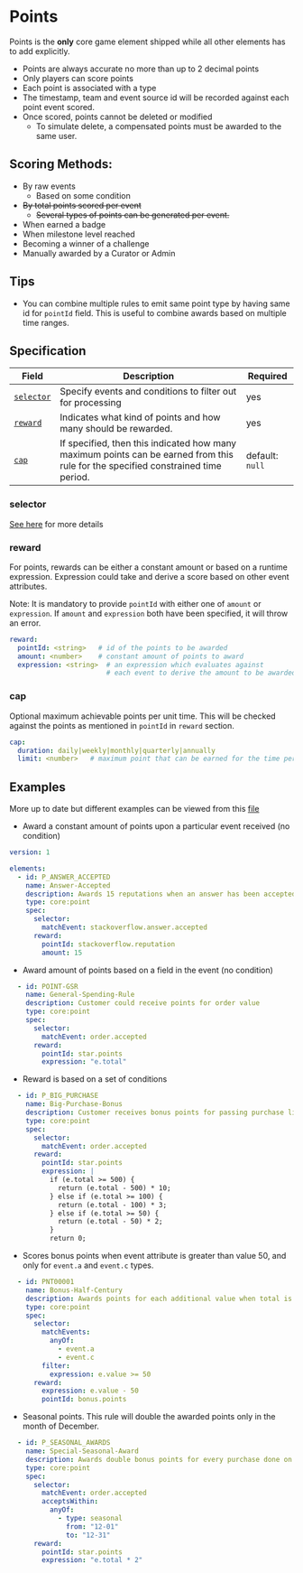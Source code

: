 # Points

Points is the **only** core game element shipped while all other elements has to add explicitly.

 * Points are always accurate no more than up to 2 decimal points
 * Only players can score points
 * Each point is associated with a type
 * The timestamp, team and event source id will be recorded against each point event scored.
 * Once scored, points cannot be deleted or modified
   * To simulate delete, a compensated points must be awarded to the same user.
   
## Scoring Methods:
 * By raw events
   * Based on some condition
 * ~~By total points scored per event~~
   * ~~Several types of points can be generated per event.~~
 * When earned a badge
 * When milestone level reached
 * Becoming a winner of a challenge
 * Manually awarded by a Curator or Admin

## Tips
* You can combine multiple rules to emit same point type by having same id for `pointId` field.
  This is useful to combine awards based on multiple time ranges.

## Specification


| Field | Description | Required |
| --- | --- | --- |
| [`selector`](common-spec.md#selector) | Specify events and conditions to filter out for processing | yes |
| [`reward`](#reward) | Indicates what kind of points and how many should be rewarded. | yes |
| [`cap`](#cap) | If specified, then this indicated how many maximum points can be earned from this rule for the specified constrained time period. | default: `null` |

### selector
 [See here](common-spec.md#selector) for more details

### reward
 For points, rewards can be either a constant amount or based on a runtime expression. 
Expression could take and derive a score based on other event attributes.

Note: It is mandatory to provide `pointId` with either one of `amount` or `expression`.
If `amount` and `expression` both have been specified, it will throw an error.

```yaml
reward:
  pointId: <string>   # id of the points to be awarded
  amount: <number>    # constant amount of points to award
  expression: <string>  # an expression which evaluates against 
                        # each event to derive the amount to be awarded.
```

### cap
Optional maximum achievable points per unit time. This will be checked
against the points as mentioned in `pointId` in `reward` section. 

```yaml
cap:
  duration: daily|weekly|monthly|quarterly|annually
  limit: <number>   # maximum point that can be earned for the time period 
```

## Examples

More up to date but different examples can be viewed from this [file](../../elements/points/src/test/resources/points.yml)

* Award a constant amount of points upon a particular event received (no condition)
```yaml
version: 1

elements:
  - id: P_ANSWER_ACCEPTED
    name: Answer-Accepted
    description: Awards 15 reputations when an answer has been accepted
    type: core:point
    spec:
      selector:
        matchEvent: stackoverflow.answer.accepted
      reward:
        pointId: stackoverflow.reputation
        amount: 15
```

* Award amount of points based on a field in the event (no condition)
```yaml
  - id: POINT-GSR
    name: General-Spending-Rule
    description: Customer could receive points for order value
    type: core:point
    spec:
      selector:
        matchEvent: order.accepted
      reward:
        pointId: star.points
        expression: "e.total"
```

* Reward is based on a set of conditions
```yaml
  - id: P_BIG_PURCHASE
    name: Big-Purchase-Bonus
    description: Customer receives bonus points for passing purchase limit.
    type: core:point
    spec:
      selector:
        matchEvent: order.accepted
      reward:
        pointId: star.points
        expression: |
          if (e.total >= 500) {
            return (e.total - 500) * 10;
          } else if (e.total >= 100) {
            return (e.total - 100) * 3;
          } else if (e.total >= 50) {
            return (e.total - 50) * 2;
          }
          return 0;
```

* Scores bonus points when event attribute is greater than value 50, and only for `event.a` and `event.c` types.
```yaml
  - id: PNT00001
    name: Bonus-Half-Century
    description: Awards points for each additional value when total is greater than 50
    type: core:point
    spec:
      selector:
        matchEvents:
          anyOf:
            - event.a
            - event.c
        filter:
          expression: e.value >= 50
      reward:
        expression: e.value - 50
        pointId: bonus.points
```

* Seasonal points. This rule will double the awarded points only in the month of December.
```yaml
  - id: P_SEASONAL_AWARDS
    name: Special-Seasonal-Award
    description: Awards double bonus points for every purchase done on december.
    type: core:point
    spec:
      selector:
        matchEvent: order.accepted
        acceptsWithin:
          anyOf:
            - type: seasonal
              from: "12-01"
              to: "12-31"
      reward:
        pointId: star.points
        expression: "e.total * 2"
```